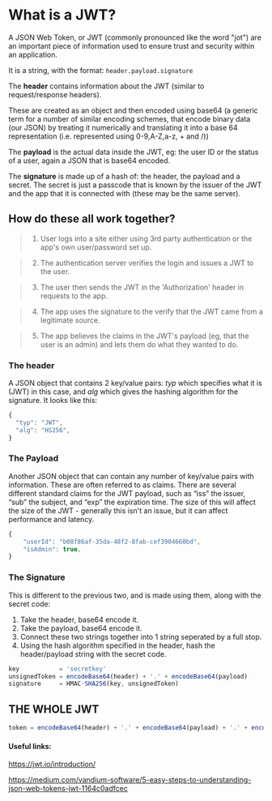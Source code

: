 # What is a JWT?

A JSON Web Token, or JWT (commonly pronounced like the word "jot") are an important piece of information used to ensure trust and security within an application.

It is a string, with the format: ```header.payload.signature```

The **header** contains information about the JWT (similar to request/response headers).

These are created as an object and then encoded using base64 (a generic term for a number of similar encoding schemes, that encode binary data (our JSON) by treating it numerically and translating it into a base 64 representation (i.e. represented using 0-9,A-Z,a-z, + and /))

The **payload** is the actual data inside the JWT, eg: the user ID or the status of a user, again a JSON that is base64 encoded.

The **signature** is made up of a hash of: the header, the payload and a secret. The secret is just a passcode that is known by the issuer of the JWT and the app that it is connected with (these may be the same server).

## How do these all work together?

> 1. User logs into a site either using 3rd party authentication or the app's own user/password set up.

> 2. The authentication server verifies the login and issues a JWT to the user.

> 3. The user then sends the JWT in the 'Authorization' header in requests to the app.

> 4. The app uses the signature to the verify that the JWT came from a legitimate source.

> 5. The app believes the claims in the JWT's payload (eg, that the user is an admin) and lets them do what they wanted to do.

### The header

A JSON object that contains 2 key/value pairs: *typ* which specifies what it is (JWT) in this case, and *alg* which gives the hashing algorithm for the signature. It looks like this:
```js
{
  "typ": "JWT",
  "alg": "HS256",
}
```

### The Payload

Another JSON object that can contain any number of key/value pairs with information. These are often referred to as claims. There are several different standard claims for the JWT payload, such as “iss” the issuer, “sub” the subject, and “exp” the expiration time. The size of this will affect the size of the JWT - generally this isn't an issue, but it can affect performance and latency.
```js
{
    "userId": "b08f86af-35da-48f2-8fab-cef3904660bd",
    "isAdmin": true,
}
```

### The Signature

This is different to the previous two, and is made using them, along with the secret code:
1. Take the header, base64 encode it.
2. Take the payload, base64 encode it.
3. Connect these two strings together into 1 string seperated by a full stop.
3. Using the hash algorithm specified in the header, hash the header/payload string with the secret code.

```js
key           = 'secretkey'
unsignedToken = encodeBase64(header) + '.' + encodeBase64(payload)
signature     = HMAC-SHA256(key, unsignedToken)
```

## THE WHOLE JWT
```js
token = encodeBase64(header) + '.' + encodeBase64(payload) + '.' + encodeBase64(signature)
```

#### Useful links:

https://jwt.io/introduction/

https://medium.com/vandium-software/5-easy-steps-to-understanding-json-web-tokens-jwt-1164c0adfcec
